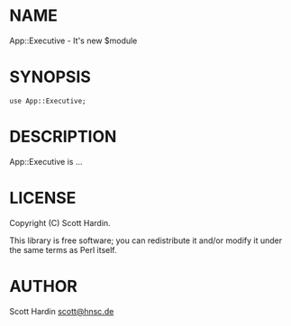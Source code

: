 # NAME

App::Executive - It's new $module

# SYNOPSIS

    use App::Executive;

# DESCRIPTION

App::Executive is ...

# LICENSE

Copyright (C) Scott Hardin.

This library is free software; you can redistribute it and/or modify
it under the same terms as Perl itself.

# AUTHOR

Scott Hardin <scott@hnsc.de>
